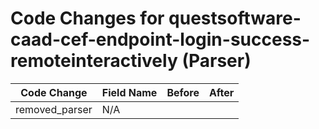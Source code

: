 # Code Changes for questsoftware-caad-cef-endpoint-login-success-remoteinteractively (Parser)

| Code Change | Field Name | Before | After |
|-------------|------------|--------|-------|
| removed_parser | N/A |  |  |